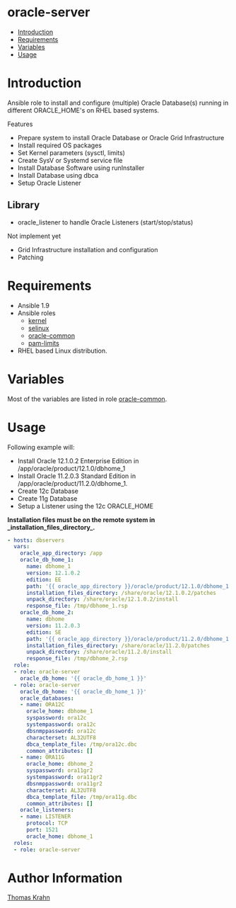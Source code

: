 oracle-server
==========
- [Introduction](#introduction)
- [Requirements](#requirements)
- [Variables](#variables)
- [Usage](#usage)

# Introduction
Ansible role to install and configure (multiple) Oracle Database(s) running in different ORACLE_HOME's on RHEL based systems.

Features
- Prepare system to install Oracle Database or Oracle Grid Infrastructure
- Install required OS packages
- Set Kernel parameters (sysctl, limits)
- Create SysV or Systemd service file
- Install Database Software using runInstaller
- Install Database using dbca
- Setup Oracle Listener

Library
----------
- oracle_listener to handle Oracle Listeners (start/stop/status)

Not implement yet
- Grid Infrastructure installation and configuration
- Patching

# Requirements
- Ansible 1.9
- Ansible roles
  - [kernel](https://github.com/Nosmoht/ansible-role-kernel.git)
  - [selinux](https://github.com/Nosmoht/ansible-role-selinux.git)
  - [oracle-common](https://github.com/Nosmoht/ansible-role-oracle-common.git)
  - [pam-limits](https://github.com/Nosmoht/ansible-role-kernel.git)
- RHEL based Linux distribution.

# Variables

Most of the variables are listed in role [oracle-common].

# Usage
Following example will:
- Install Oracle 12.1.0.2 Enterprise Edition in /app/oracle/product/12.1.0/dbhome\_1
- Install Oracle 11.2.0.3 Standard Edition in /app/oracle/product/11.2.0/dbhome\_1.
- Create 12c Database
- Create 11g Database
- Setup a Listener using the 12c ORACLE_HOME

**Installation files must be on the remote system in \_installation\_files\_directory\_.**
```yaml
- hosts: dbservers
  vars:
    oracle_app_directory: /app
    oracle_db_home_1:
      name: dbhome_1
      version: 12.1.0.2
      edition: EE
      path: '{{ oracle_app_directory }}/oracle/product/12.1.0/dbhome_1'
      installation_files_directory: /share/oracle/12.1.0.2/patches
      unpack_directory: /share/oracle/12.1.0.2/install
      response_file: /tmp/dbhome_1.rsp
    oracle_db_home_2:
      name: dbhome
      version: 11.2.0.3
      edition: SE
      path: '{{ oracle_app_directory }}/oracle/product/11.2.0/dbhome_1'
      installation_files_directory: /share/oracle/11.2.0/patches
      unpack_directory: /share/oracle/11.2.0/install
      response_file: /tmp/dbhome_2.rsp
  role:
  - role: oracle-server
    oracle_db_home: '{{ oracle_db_home_1 }}'
  - role: oracle-server
    oracle_db_home: '{{ oracle_db_home_1 }}'  
    oracle_databases:
    - name: ORA12C
      oracle_home: dbhome_1
      syspassword: ora12c
      systempassword: ora12c
      dbsnmppassword: ora12c
      characterset: AL32UTF8
      dbca_template_file: /tmp/ora12c.dbc
      common_attributes: []
    - name: ORA11G
      oracle_home: dbhome_2
      syspassword: ora11gr2
      systempassword: ora11gr2
      dbsnmppassword: ora11gr2
      characterset: AL32UTF8
      dbca_template_file: /tmp/ora11g.dbc
      common_attributes: []          
    oracle_listeners:
    - name: LISTENER
      protocol: TCP
      port: 1521
      oracle_home: dbhome_1
  roles:
  - role: oracle-server
```

# Author Information

[Thomas Krahn](mailto:ntbc@gmx.net)

[kernel]: https://github.com/Nosmoht/ansible-role-kernel
[oracle-common]: https://github.com/Nosmoht/ansible-role-oracle-common
